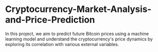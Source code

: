 # Cryptocurrency-Market-Analysis-and-Price-Prediction
In this project, we aim to predict future Bitcoin prices using a machine learning model and understand the cryptocurrency's price dynamics by exploring its correlation with various external variables.

